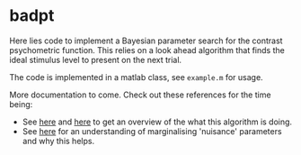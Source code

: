 # badpt

Here lies code to implement a Bayesian parameter search for the contrast psychometric function. This relies on a look ahead algorithm that finds the ideal stimulus level to present on the next trial. 

The code is implemented in a matlab class, see `example.m` for usage.

More documentation to come. Check out these references for the time being: 

* See [here](https://doi.org/10.1167/17.3.10) and [here](https://doi.org/10.1167/16.10.25) to get an overview of the what this algorithm is doing.
* See [here](https://doi.org/10.1167/13.7.3)  for an understanding of marginalising 'nuisance' parameters and why this helps.
